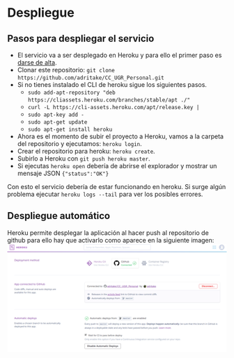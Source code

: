 # Despliegue
## Pasos para despliegar el servicio
- El servicio va a ser desplegado en Heroku y para ello el primer paso es [darse de alta](https://id.heroku.com/login).
- Clonar este repositorio: `git clone https://github.com/adritake/CC_UGR_Personal.git`
- Si no tienes instalado el CLI de heroku sigue los siguientes pasos.
	* `sudo add-apt-repository "deb https://cliassets.heroku.com/branches/stable/apt ./"`
	* `curl -L https://cli-assets.heroku.com/apt/release.key |`
	* `sudo apt-key add -`
	* `sudo apt-get update`
	* `sudo apt-get install heroku`
- Ahora es el momento de subir el proyecto a Heroku, vamos a la carpeta del repositorio y ejecutamos: `heroku login`.
- Crear el repositorio para heroku: `heroku create`.
- Subirlo a Heroku con `git push heroku master`.
- Si ejecutas `heroku open` debería de abrirse el explorador y mostrar un mensaje JSON `{"status":"OK"}`

Con esto el servicio debería de estar funcionando en heroku. Si surge algún problema ejecutar `heroku logs --tail` para ver los posibles errores.

## Despliegue automático
Heroku permite desplegar la aplicación al hacer push al repositorio de github para ello hay que activarlo como aparece en la siguiente imagen:
![heroku](img/heroku.png)

